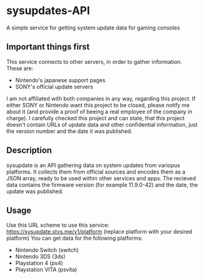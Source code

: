# sysupdates-API
A simple service for getting system update data for gaming consoles



## Important things first
This service connects to other servers, in order to gather information. These are:
- Nintendo's japanese support pages
- SONY's official update servers

I am not affiliated with both companies in any way, regarding this project.
If either SONY or Nintendo want this project to be closed, please notify me about it (and provide a proof of beeing a real employee of the company in charge). I carefully checked this project and can state, that this project doesn't contain URLs of update data and other confidential information, just the version number and the date it was published.

## Description
sysupdate is an API gathering data on system updates from variopus platforms.
It collects them from official sources and encodes them as a JSON array, ready to be used within other services and apps.
The recieved data contains the firmware version (for example 11.9.0-42) and the date, the update was published.

## Usage
Use this URL scheme to use this service:
https://sysupdate.stvs.me/v1/platform (replace platform with your desired platform)
You can get data for the following platforms:
  - Nintendo Switch (switch)
  - Nintendo 3DS (3ds)
  - Playstation 4 (ps4)
  - Playstation VITA (psvita)
